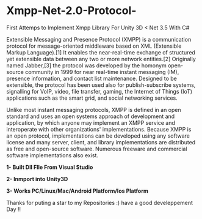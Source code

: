 # Xmpp-Net-2.0-Protocol-
First Attemps to Implement Xmpp Library For Unity 3D &lt; Net 3.5 With C#


Extensible Messaging and Presence Protocol (XMPP) is a communication protocol for message-oriented middleware based on XML (Extensible Markup Language).[1] It enables the near-real-time exchange of structured yet extensible data between any two or more network entities.[2] Originally named Jabber,[3] the protocol was developed by the homonym open-source community in 1999 for near real-time instant messaging (IM), presence information, and contact list maintenance. Designed to be extensible, the protocol has been used also for publish-subscribe systems, signalling for VoIP, video, file transfer, gaming, the Internet of Things (IoT) applications such as the smart grid, and social networking services.

Unlike most instant messaging protocols, XMPP is defined in an open standard and uses an open systems approach of development and application, by which anyone may implement an XMPP service and interoperate with other organizations' implementations. Because XMPP is an open protocol, implementations can be developed using any software license and many server, client, and library implementations are distributed as free and open-source software. Numerous freeware and commercial software implementations also exist.



<b>1- Built Dll FIle From Visual Studio 

2- Inmport into Unity3D 

3- Works PC/Linux/Mac/Android Platform/Ios Platform

</b>


Thanks for puting a star to my Repositories :)
have a good develeppement Day !!
